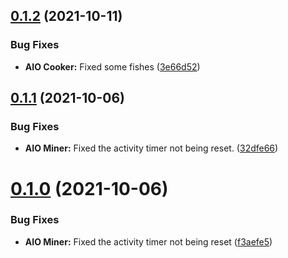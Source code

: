 ## [0.1.2](https://github.com/Torwent/FreeWaspBots/compare/v0.1.1...v0.1.2) (2021-10-11)


### Bug Fixes

* **AIO Cooker:** Fixed some fishes ([3e66d52](https://github.com/Torwent/FreeWaspBots/commit/3e66d52bfb89de75de2fa7bbcf081b1fc41762b2))



## [0.1.1](https://github.com/Torwent/FreeWaspBots/compare/v0.1.0...v0.1.1) (2021-10-06)


### Bug Fixes

* **AIO Miner:** Fixed the activity timer not being reset. ([32dfe66](https://github.com/Torwent/FreeWaspBots/commit/32dfe66b61eea1fe7f02e156183187c77cb5aa0e))



# [0.1.0](https://github.com/Torwent/FreeWaspBots/compare/f3aefe5b7c29d35177405d20f56bc60d78f97342...v0.1.0) (2021-10-06)


### Bug Fixes

* **AIO Miner:** Fixed the activity timer not being reset ([f3aefe5](https://github.com/Torwent/FreeWaspBots/commit/f3aefe5b7c29d35177405d20f56bc60d78f97342))



